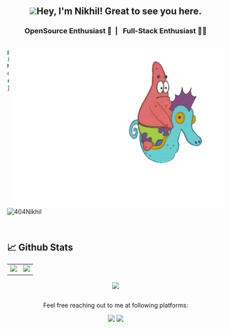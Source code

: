 ## <p align="center"><img src="https://github.com/TheDudeThatCode/TheDudeThatCode/blob/master/Assets/Hi.gif" width="35">Hey, I'm Nikhil! Great to see you here.</p>

### <p align="center">  &nbsp; OpenSource Enthusiast 💚&nbsp; | &nbsp; Full-Stack Enthusiast 👨‍💻 &nbsp;  </p>

##

<p><img align="right" src="starfish.gif" alt="hp" /></p>

```js
private static int updateDesktop (Image wallpaper) {
int happiness;
MyDesktop desktop = new MyDesktop();
desktop.apply (wallpaper); happiness = INFINITY;
return happiness;
}
```
<p align="left"> <img src="https://komarev.com/ghpvc/?username=404Nikhil&label=Profile%20views&color=129e00&style=plastic" alt="404Nikhil" /> </p>

<br>

## 📈 Github Stats

<table>
<tr>
<td>
<img src="https://github-readme-stats.vercel.app/api?username=404Nikhil&include_all_commits=true&count_private=true&show_icons=true&line_height=20&theme=tokyonight"/>
<td><img src="https://github-readme-stats.vercel.app/api/top-langs?username=404Nikhil&show_icons=true&locale=en&layout=compact&theme=tokyonight" />
</td>
</tr>
</table>
<p align="center">
<img align="center" src="https://github-readme-streak-stats.herokuapp.com/?user=404Nikhil&theme=tokyonight" />
</p>

   ##

<p align="center">Feel free reaching out to me at following platforms:</p>

<p align="center"> 
  <a href="https://twitter.com/404Nikhil"><img src="https://img.shields.io/badge/Twitter-1DA1F2?style=for-the-badge&logo=twitter&logoColor=white"></a>
  <a href="mailto:nicksd111@gmail.com" target="_blank"><img src="https://img.shields.io/badge/mail-EA4335?style=for-the-badge&logo=gmail&logoColor=white"></a>
</p>


  </div>

 
   
   

